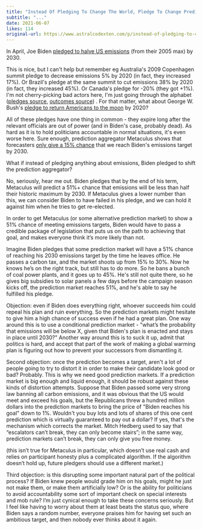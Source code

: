 ```yaml
---
title: "Instead Of Pledging To Change The World, Pledge To Change Prediction Markets"
subtitle: "..."
date: 2021-06-07
likes: 114
original-url: https://www.astralcodexten.com/p/instead-of-pledging-to-change-the
---
```

In April, Joe Biden [pledged to halve US emissions](https://www.usatoday.com/story/news/politics/2021/04/22/president-biden-pledge-reduction-us-greenhouse-gas-emissions/7307038002/) (from their 2005 max) by 2030.

This is nice, but I can't help but remember eg Australia's 2009 Copenhagen summit pledge to decrease emissions 5% by 2020 (in fact, they increased 17%). Or Brazil's pledge at the same summit to cut emissions 38% by 2020 (in fact, they increased 45%). Or Canada's pledge for -20% (they got +1%). I'm not cherry-picking bad actors here, I'm just going through the alphabet ([pledges source](https://en.wikipedia.org/wiki/2009_United_Nations_Climate_Change_Conference#Listing_of_proposed_actions), [outcomes source](https://ourworldindata.org/grapher/annual-co2-emissions-per-country?tab=chart&country=AUS~BRA~CAN)) . For that matter, what about George W. Bush's [pledge to return Americans to the moon](https://www.nytimes.com/2004/01/15/us/bush-backs-goal-of-flight-to-moon-to-establish-base.html) by 2020? 

All of these pledges have one thing in common - they expire long after the relevant officials are out of power (and in Biden's case, probably dead). As hard as it is to hold politicians accountable in normal situations, it's even worse here. Sure enough, prediction aggregator Metaculus shows that forecasters [only give a 15% chance](https://www.metaculus.com/questions/7155/us-climate-emissions-halved-by-2030/) that we reach Biden's emissions target by 2030.

What if instead of pledging anything about emissions, Biden pledged to shift the prediction aggregator?

No, seriously, hear me out. Biden pledges that by the end of his term, Metaculus will predict a 51%+ chance that emissions will be less than half their historic maximum by 2030. If Metaculus gives a lower number than this, we can consider Biden to have failed in his pledge, and we can hold it against him when he tries to get re-elected.

In order to get Metaculus (or some alternative prediction market) to show a 51% chance of meeting emissions targets, Biden would have to pass a credible package of legislation that puts us on the path to achieving that goal, and makes everyone think it’s more likely than not.

Imagine Biden pledges that some prediction market will have a 51% chance of reaching his 2030 emissions target by the time he leaves office. He passes a carbon tax, and the market shoots up from 15% to 30%. Now he knows he’s on the right track, but still has to do more. So he bans a bunch of coal power plants, and it goes up to 45%. He's still not quite there, so he gives big subsidies to solar panels a few days before the campaign season kicks off, the prediction market reaches 51%, and he's able to say he fulfilled his pledge.

Objection: even if Biden does everything right, whoever succeeds him could repeal his plan and ruin everything. So the prediction markets might hesitate to give him a high chance of success even if he had a great plan. One way around this is to use a conditional prediction market - "what’s the probability that emissions will be below X, given that Biden's plan is enacted and stays in place until 2030?" Another way around this is to suck it up, admit that politics is hard, and accept that part of the work of making a global warming plan is figuring out how to prevent your successors from dismantling it.

Second objection: once the prediction becomes a target, aren't a lot of people going to try to distort it in order to make their candidate look good or bad? Probably. This is why we need good prediction markets. If a prediction market is big enough and liquid enough, it should be robust against these kinds of distortion attempts. Suppose that Biden passed some very strong law banning all carbon emissions, and it was obvious that the US would meet and exceed his goals, but the Republicans threw a hundred million dollars into the prediction markets to bring the price of "Biden reaches his goal" down to 1%. Wouldn't you buy lots and lots of shares of this one cent prediction which is virtually guaranteed to pay out a dollar? If yes, that's the mechanism which corrects the market. Mitch Hedberg used to say that “escalators can’t break, they can only become stairs”; in the same way, prediction markets can’t break, they can only give you free money.

(this isn’t true for Metaculus in particular, which doesn’t use real cash and relies on participant honesty plus a complicated algorithm. If the algorithm doesn’t hold up, future pledgers should use a different market.)

Third objection: is this disrupting some important natural part of the political process? If Biden knew people would grade him on his goals, might he just not make them, or make them artificially low? Or is the ability for politicians to avoid accountability some sort of important check on special interests and mob rule? I’m just cynical enough to take these concerns seriously. But I feel like having to worry about them at least beats the status quo, where Biden says a random number, everyone praises him for having set such an ambitious target, and then nobody ever thinks about it again.
